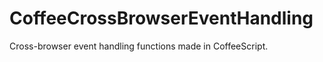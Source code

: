 CoffeeCrossBrowserEventHandling
===============================

Cross-browser event handling functions made in CoffeeScript.
